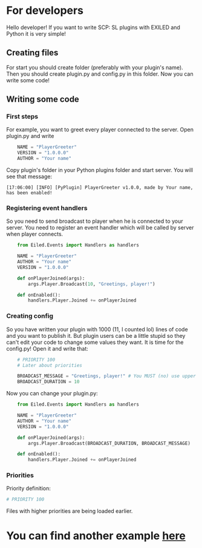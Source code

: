 # For developers

Hello developer!
If you want to write SCP: SL plugins with EXILED and Python it is very simple!

## Creating files

For start you should create folder (preferably with your plugin's name).
Then you should create plugin.py and config.py in this folder.
Now you can write some code!

## Writing some code
### First steps

For example, you want to greet every player connected to the server.
Open plugin.py and write
```Python
    NAME = "PlayerGreeter"
    VERSION = "1.0.0.0"
    AUTHOR = "Your name"
```
Copy plugin's folder in your Python plugins folder and start server. You will see that message:
```
[17:06:00] [INFO] [PyPlugin] PlayerGreeter v1.0.0, made by Your name, has been enabled!
```

### Registering event handlers

So you need to send broadcast to player when he is connected to your server. You need to register an event handler which will be called by server when player connects.
```Python
    from Eiled.Events import Handlers as handlers

    NAME = "PlayerGreeter"
    AUTHOR = "Your name"
    VERSION = "1.0.0.0"

    def onPlayerJoined(args):
        args.Player.Broadcast(10, "Greetings, player!")

    def onEnabled():
        handlers.Player.Joined += onPlayerJoined
```

### Creating config

So you have written your plugin with 1000 (11, I counted lol) lines of code and you want to publish it.
But plugin users can be a little stupid so they can't edit your code to change some values they want.
It is time for the config.py! Open it and write that:
```Python
    # PRIORITY 100
    # Later about priorities

    BROADCAST_MESSAGE = "Greetings, player!" # You MUST (no) use upper letters because it is more glamorous than lower (yes)
    BROADCAST_DURATION = 10
```
Now you can change your plugin.py:
```Python
    from Eiled.Events import Handlers as handlers

    NAME = "PlayerGreeter"
    AUTHOR = "Your name"
    VERSION = "1.0.0.0"

    def onPlayerJoined(args):
        args.Player.Broadcast(BROADCAST_DURATION, BROADCAST_MESSAGE)

    def onEnabled():
        handlers.Player.Joined += onPlayerJoined
```

### Priorities

Priority definition:
```Python
# PRIORITY 100
```
Files with higher priorities are being loaded earlier.

# You can find another example [here](https://github.com/TrickyBestia/PyPlugin/tree/master/PyPlugin.Example)